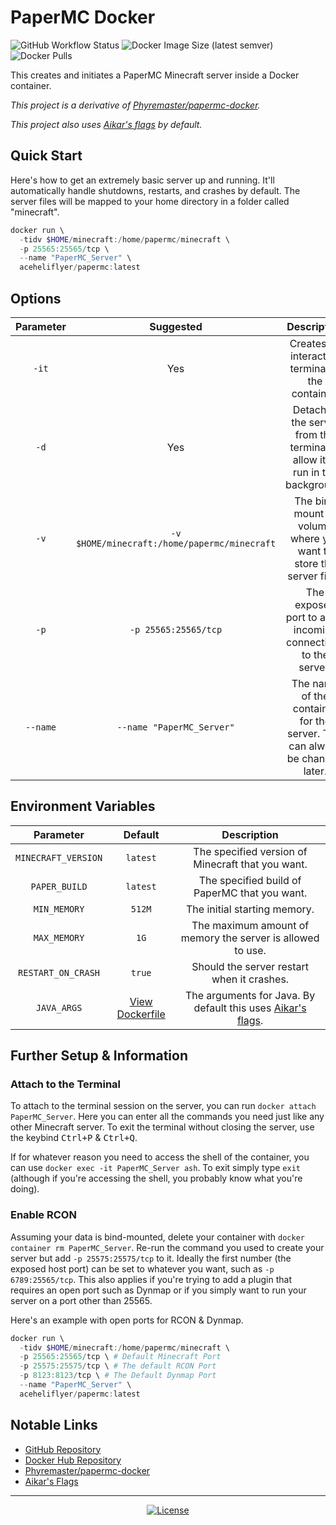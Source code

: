 # PaperMC Docker
![GitHub Workflow Status](https://img.shields.io/github/workflow/status/aceheliflyer/papermc-docker/Deployment?style=for-the-badge)
![Docker Image Size (latest semver)](https://img.shields.io/docker/image-size/aceheliflyer/papermc?style=for-the-badge)
![Docker Pulls](https://img.shields.io/docker/pulls/aceheliflyer/papermc?style=for-the-badge)

This creates and initiates a PaperMC Minecraft server inside a Docker container.

*This project is a derivative of [Phyremaster/papermc-docker].*

*This project also uses [Aikar's flags] by default.*

## Quick Start
Here's how to get an extremely basic server up and running.
It'll automatically handle shutdowns, restarts, and crashes by default.
The server files will be mapped to your home directory in a folder called "minecraft".
```powershell
docker run \
  -tidv $HOME/minecraft:/home/papermc/minecraft \
  -p 25565:25565/tcp \
  --name "PaperMC_Server" \
  aceheliflyer/papermc:latest
```

## Options
| Parameter | Suggested | Description |
|:-:|:-:|:-:|
| `-it` | Yes | Creates an interactive terminal to the container. |
| `-d` | Yes | Detaches the server from the terminal to allow it to run in the background. |
| `-v` | `-v $HOME/minecraft:/home/papermc/minecraft` | The bind mount or volume where you want to store the server files. |
| `-p` | `-p 25565:25565/tcp` | The exposed port to allow incoming connections to the server. |
| `--name` | `--name "PaperMC_Server"` | The name of the container for the server. This can always be changed later. |

## Environment Variables
| Parameter | Default | Description |
|:-:|:-:|:-:|
| `MINECRAFT_VERSION` | `latest` | The specified version of Minecraft that you want. |
| `PAPER_BUILD` | `latest` | The specified build of PaperMC that you want. |
| `MIN_MEMORY` | `512M` | The initial starting memory. |
| `MAX_MEMORY` | `1G` | The maximum amount of memory the server is allowed to use. |
| `RESTART_ON_CRASH` | `true` | Should the server restart when it crashes. |
| `JAVA_ARGS` | [View Dockerfile] | The arguments for Java. By default this uses [Aikar's flags]. |

## Further Setup & Information

### Attach to the Terminal
To attach to the terminal session on the server,
you can run `docker attach PaperMC_Server`.
Here you can enter all the commands you need just like any other Minecraft server.
To exit the terminal without closing the server,
use the keybind <kbd>Ctrl+P</kbd> & <kbd>Ctrl+Q</kbd>.

If for whatever reason you need to access the shell of the container,
you can use `docker exec -it PaperMC_Server ash`. To exit simply type `exit`
(although if you're accessing the shell, you probably know what you're doing).

### Enable RCON
Assuming your data is bind-mounted, delete your container with `docker container rm PaperMC_Server`.
Re-run the command you used to create your server but add `-p 25575:25575/tcp` to it.
Ideally the first number (the exposed host port) can be set to whatever you want, such as `-p 6789:25565/tcp`.
This also applies if you're trying to add a plugin that requires an open port such
as Dynmap or if you simply want to run your server on a port other than 25565.

Here's an example with open ports for RCON & Dynmap.
```powershell
docker run \
  -tidv $HOME/minecraft:/home/papermc/minecraft \
  -p 25565:25565/tcp \ # Default Minecraft Port
  -p 25575:25575/tcp \ # The default RCON Port
  -p 8123:8123/tcp \ # The Default Dynmap Port
  --name "PaperMC_Server" \
  aceheliflyer/papermc:latest
```

## Notable Links
- [GitHub Repository](https://github.com/Aceheliflyer/papermc-docker "Aceheliflyer/papermc-docker")
- [Docker Hub Repository](https://hub.docker.com/r/aceheliflyer/papermc "aceheliflyer/papermc")
- [Phyremaster/papermc-docker]
- [Aikar's Flags]

---

<div align="center">
  <a href="https://github.com/Aceheliflyer/papermc-docker/blob/master/LICENSE.txt" title="License">
    <img src="https://img.shields.io/github/license/Aceheliflyer/papermc-docker?style=for-the-badge" alt="License">
  </a>
</div>

<!-- Links and what not. -->
[Phyremaster/papermc-docker]: <https://github.com/Phyremaster/papermc-docker> (Phyremaster's PaperMC Docker)
[View Dockerfile]: <https://github.com/Aceheliflyer/papermc-docker/blob/master/Dockerfile#L13-L33> (Dockerfile)
[Aikar's Flags]: <https://mcflags.emc.gs> (Garbage Collector Flags for Minecraft)
